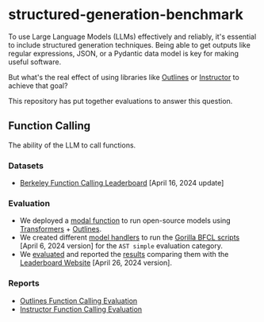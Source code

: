 # structured-generation-benchmark

To use Large Language Models (LLMs) effectively and reliably, it's essential to include structured generation techniques. Being able to get outputs like regular expressions, JSON, or a Pydantic data model is key for making useful software.

But what's the real effect of using libraries like [Outlines](https://github.com/outlines-dev/outlines) or [Instructor](https://github.com/jxnl/instructor/) to achieve that goal?

This repository has put together evaluations to answer this question.

## Function Calling

The ability of the LLM to call functions.

### Datasets

- [Berkeley Function Calling Leaderboard](https://huggingface.co/datasets/gorilla-llm/Berkeley-Function-Calling-Leaderboard/tree/64d44ccd13f3351d17c33951af5ef1bd6e10153c) [April 16, 2024 update]

### Evaluation

- We deployed a [modal function](modal/transformers_outlines.py) to run open-source models using [Transformers](https://github.com/huggingface/transformers) + [Outlines](https://github.com/outlines-dev/outlines).
- We created different [model handlers](evals/bfcl/scripts) to run the [Gorilla BFCL scripts](https://github.com/ShishirPatil/gorilla/tree/c6221060a9d50d0c7e7705f1ac95b9e5c4a95252) [April 6, 2024 version] for the `AST simple` evaluation category.
- We [evaluated](evals/bfcl/score) and reported the [results](evals/bfcl/result) comparing them with the [Leaderboard Website](https://github.com/ShishirPatil/gorilla/tree/46e959b73be6a40c233e36c71c268ce3a9eabe36) [April 26, 2024 version].

### Reports

- [Outlines Function Calling Evaluation](reports/bfcl_outlines.md)
- [Instructor Function Calling Evaluation](reports/bfcl_instructor.md)